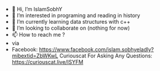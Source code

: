 - 👋 Hi, I’m IslamSobhY
- 👀 I’m interested in programing and reading in history
- 🌱 I’m currently learning data structures with c++
- 💞️ I’m looking to collaborate on (nothing for now)
- 📫 How to reach me ?
- via
- Facebook: 
https://www.facebook.com/islam.sobhyeladly?mibextid=ZbWKwL
Curiouscat For Asking Any Questions: 
https://curiouscat.live/ISYFM
  

<!---
Sisco22-maker/Sisco22-maker is a ✨ special ✨ repository because its `README.md` (this file) appears on your GitHub profile.
You can click the Preview link to take a look at your changes.
--->
